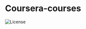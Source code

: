# Coursera-courses
<img alt="License" src="https://img.shields.io/github/license/QuanHNguyen232/Coursera-courses.svg" />
